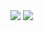 
<img src="https://capsule-render.vercel.app/api?type=waving&colot=timeAuto&height=200&text=HYUN%20SEUNG&animation=blink&fontColor=FFFFFF&fontSize=70" />
<!-- https://github.com/kyechan99/capsule-render#how-to-use --> <!-- header 사용법 -->

<img src="https://img.shields.io/badge/jQuery-#0769AD?style=for-the-badge&logo=jQuery&logoColor=black">

<!--
**dev-hsyang/dev-hsyang** is a ✨ _special_ ✨ repository because its `README.md` (this file) appears on your GitHub profile.

Here are some ideas to get you started:

- 🔭 I’m currently working on ...
- 🌱 I’m currently learning ...
- 👯 I’m looking to collaborate on ...
- 🤔 I’m looking for help with ...
- 💬 Ask me about ...
- 📫 How to reach me: ...
- 😄 Pronouns: ...
- ⚡ Fun fact: ...
-->
